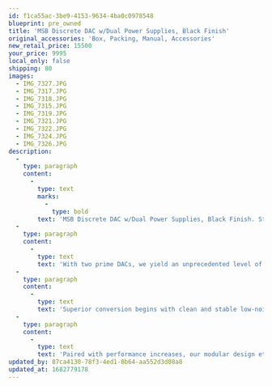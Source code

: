 ```yaml
---
id: f1ca55ac-3be9-4153-9634-4ba0c0978548
blueprint: pre_owned
title: 'MSB Discrete DAC w/Dual Power Supplies, Black Finish'
original_accessories: 'Box, Packing, Manual, Accessories'
new_retail_price: 15500
your_price: 9995
local_only: false
shipping: 80
images:
  - IMG_7327.JPG
  - IMG_7317.JPG
  - IMG_7318.JPG
  - IMG_7315.JPG
  - IMG_7319.JPG
  - IMG_7321.JPG
  - IMG_7322.JPG
  - IMG_7324.JPG
  - IMG_7326.JPG
description:
  -
    type: paragraph
    content:
      -
        type: text
        marks:
          -
            type: bold
        text: 'MSB Discrete DAC w/Dual Power Supplies, Black Finish. Standard digital card installed - all others are optional. Unit is in excellent physical and functional condition and was purchased new less than a year ago. Legendary MSB performance at a more affordable price-point. '
  -
    type: paragraph
    content:
      -
        type: text
        text: 'With two prime DACs, we yield an unprecedented level of detail, reproducing the musicality, soundstage, and texture of an original performance, bringing the artist to you. A fully balanced, ultra-high precision, discrete ladder DAC architecture ensures each note tells a story. Additionally, MSB’s robust in-house design enables the finest quality playback of PCM and native DSD, while our low impedance circuitry drives your amplification directly without adding coloration or buffering noise. The end result is a digital experience defying expectations.'
  -
    type: paragraph
    content:
      -
        type: text
        text: 'Superior conversion begins with clean and stable low-noise power. The Discrete Power Supply feeds the DAC with dual low-noise power streams that are linear and independent. That’s not all—the CNC unibody aluminum chassis provides the discrete power supply with optimal thermal performance and an elegant design aesthetic. The DAC comes equipped with a single power supply, but can be augmented with a second discrete power supply to enable optimized power isolation between all major components.'
  -
    type: paragraph
    content:
      -
        type: text
        text: 'Paired with performance increases, our modular design ethos increases flexibility for future updates and product support, guaranteeing a long-term product investment. As you pursue higher levels of playback, an MSB upgrade path is always available to help drive your own desire for innovation. Whether it’s a software update or a leading-edge modular component,'
updated_by: 87ca4130-78f3-4ed1-8b64-aa552d3d08a8
updated_at: 1682779178
---
```

